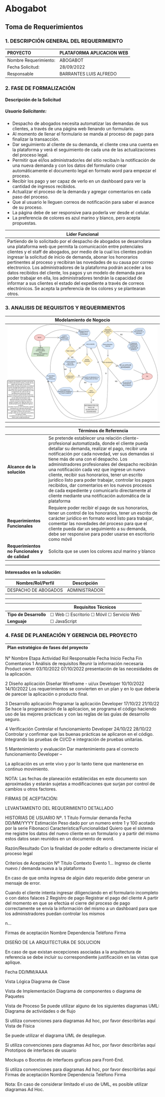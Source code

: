 # Abogabot

## Toma de Requerimientos

### 1.  DESCRIPCIÓN GENERAL DEL REQUERIMIENTO

| PROYECTO | PLATAFORMA APLICACION WEB|
|:-----|:-----------|
|Nombre Requerimiento:|ABOGABOT
|   Fecha Solicitud: | 28/09/2022|
|    Responsable| BARRANTES LUIS ALFREDO
   
   
  ### 2.  FASE DE FORMALIZACIÓN

#### Descripción de la Solicitud 

##### Usuario Solicitante:

- Despacho de abogados necesita automatizar las demandas de sus clientes, a través de una página web llenando un formulario.   
- Al momento de llenar el formulario se manda al proceso de pago para finalizar la transacción. 
- Dar seguimiento al cliente de su demanda, el cliente crea una cuenta en la plataforma y verá el seguimiento de cada una de las actualizaciones del proceso legal. 
- Permitir que el/los administrador/es del sitio reciba/n la notificación de una nueva demanda y con los datos del formulario crear automáticamente el documento legal en formato word para empezar el proceso. 
- Recibir los pago y ser capaz de verlo en un dashboard para ver la cantidad de ingresos recibidos. 
- Actualizar el proceso de la demanda y agregar comentarios en cada paso del proceso. 
- Que al usuario le lleguen correos de notificación para saber el avance de su proceso. 
- La página debe de ser responsive para poderla ver desde el celular. 
- La preferencia de colores es azul marino y blanco, pero acepta propuestas. 

|Líder Funcional |
|---|
|Partiendo de lo solicitado por el despacho de abogados se desarrollara una plataforma web que permita la comunicación entre potenciales clientes y el staff de abogados, por medio de la cual los clientes podrán ingresar la solicitud de inicio de demanda, abonar los honorarios pertinentes al proceso y recibiran las novedades de su causa por correo electronico. Los administradores de la plataforma podrán acceder a los datos recibidos del cliente, los pagos y un modelo de demanda para poder trabajar en ella, los administradores tendrán la capacidad de informar a sus clientes el estado del expediente a través de correos electrónicos. Se acepta la preferencia de los colores y se plantearan otros.|




### 3.  ANALISIS DE REQUISITOS Y REQUERIMIENTOS 


|Modelamiento de Negocio|
|---|
![Diagrama de Flujo](ABOGABOT%20diagrama%20de%20flujo.jpg "Diagrama de Flujo")|



||Términos de Referencia |
|---|--- |
|**Alcance de la solución**|Se pretende establecer una relación cliente-profesional automatizada, donde el cliente pueda detallar su demanda, realizar el pago, recibir una notificación por cada novedad, ver sus demandas si tiene más de una con el despacho. Los administradores profesionales del despacho recibirán una notificación cada vez que ingrese un nuevo cliente, recibir sus honorarios, tener un escrito jurídico listo para poder trabajar, controlar los pagos recibidos, dar comentarios en los nuevos procesos de cada expediente y comunicarlo directamente al cliente mediante una notificación automática de la plataforma|
|**Requerimientos Funcionales**|Requiere poder recibir el pago de sus honorarios, tener un control de los honorarios, tener un escrito de carácter jurídico en formato word listo para trabajar, comentar las novedades del proceso para que el cliente pueda dar un seguimiento a su demanda, debe ser responsive para poder usarse en escritorio como móvil |
|**Requerimientos no Funcionales y de calidad** |Solicita que se usen los colores azul marino y blanco|
---
**Interesados en la solución:**

Nombre/Rol/Perfil|Descripción
---|---
DESPACHO DE ABOGADOS|ADMINISTRADOR

---

| |**Requisitos Técnicos**|
|---|---|
|**Tipo de Desarrollo**|☐ Web          ☐ Escritorio     ☐ Móvil     ☐ Servicio Web|
|**Lenguaje**|☐ JavaScript|
### 4. FASE DE PLANEACIÓN Y GERENCIA DEL PROYECTO

|Plan estratégico de fases del proyecto|
|------------------------|

N°
Nombre Etapa
Actividad 
Rol Responsable
Fecha Inicio
Fecha Fin
Comentarios
1
Análisis de requisitos
Reunir la información necesaria
Product owner
03/10/2022
07/10/2022
presentación de las necesidades de la aplicación.


2
Diseño aplicación
Diseñar Wireframe - ui/ux
Developer
10/10/2022
14/10/2022
Los requerimientos se convierten en un plan y en lo que debería de parecer la aplicación o producto final.


3
Desarrollo aplicación 
Programar la aplicación
Developer
17/10/22
21/10/22
Se hace la programación de la aplicacion, se programa el código haciendo uso de las mejores prácticas y con las reglas de las guías de desarrollo seguro.


4
Verificación
Controlar el funcionamiento
Developer
24/10/22
28/10/22
Controlar y confirmar que las buenas prácticas se aplicaron en el código. Integrando las pruebas de CI/CD e integración de pruebas unitarias.


5
Mantenimiento y evaluación
Dar mantenimiento para el correcto funcionamiento
Developer
–


La aplicación es un ente vivo y por lo tanto tiene que mantenerse en continuo movimiento. 




NOTA: Las fechas de planeación establecidas en este documento son aproximadas y estarán sujetas a modificaciones que surjan por control de cambios u otros factores. 

FIRMAS DE ACEPTACIÓN:










LEVANTAMIENTO DEL REQUERIMIENTO DETALLADO


HISTORIAS DE USUARIO
Nº.
1
Titulo
Formular demanda
Fecha
DD/MM/YYYY
Estimación
Peso dado por un numero entre 1 y 100 acotado por la serie Fibonacci
Característica/Funcionalidad
Quiero que el sistema me registre los datos del nuevo cliente en un formulario y a partir del mismo estos datos sean reunidos en un documento de word.


Razón/Resultado
Con la finalidad de poder editarlo o directamente iniciar el proceso legal


Criterios de Aceptación
Nº
Titulo
Contexto
Evento
1...
Ingreso de cliente nuevo / demanda nueva a la plataforma

En caso de que omita ingresa de algún dato requerido debe generar un mensaje de error.

Cuando el cliente intenta ingresar diligenciando en el formulario incompleto o con datos falaces
2
Registro de pago
Registrar el pago del cliente 
A partir del momento en que se efectúa el cierre del proceso de pago correctamente se envía la información del mismo a un dashboard para que los administradores puedan controlar los mismos


n…






Firmas de aceptación
Nombre
Dependencia
Teléfono
Firma




















































DISEÑO DE LA ARQUITECTURA DE SOLUCION 

En caso de que existan excepciones asociadas a la arquitectura de referencia se debe incluir su correspondiente justificación en las vistas que aplique.

Fecha
DD/MM/AAAA


Vista Lógica
Diagrama de Clase

 



Vista de Implementación
Diagrama de componentes o diagrama de Paquetes



Vista de Proceso
Se puede utilizar alguno de los siguientes diagramas UML: Diagrama de actividades o de flujo 




Si utiliza convenciones para diagramas Ad hoc, por favor describirlas aquí
Vista de Física

Se puede utilizar el diagrama UML de despliegue.



Si utiliza convenciones para diagramas Ad hoc, por favor describirlas aquí
Prototipos de interfaces de usuario

Mockups o Bocetos de interfaces graficas para Front-End.



Si utiliza convenciones para diagramas Ad hoc, por favor describirlas aquí
Firmas de aceptación
Nombre
Dependencia
Teléfono
Firma


































Nota: En caso de considerar limitado el uso de UML, es posible utilizar diagramas Ad Hoc.


